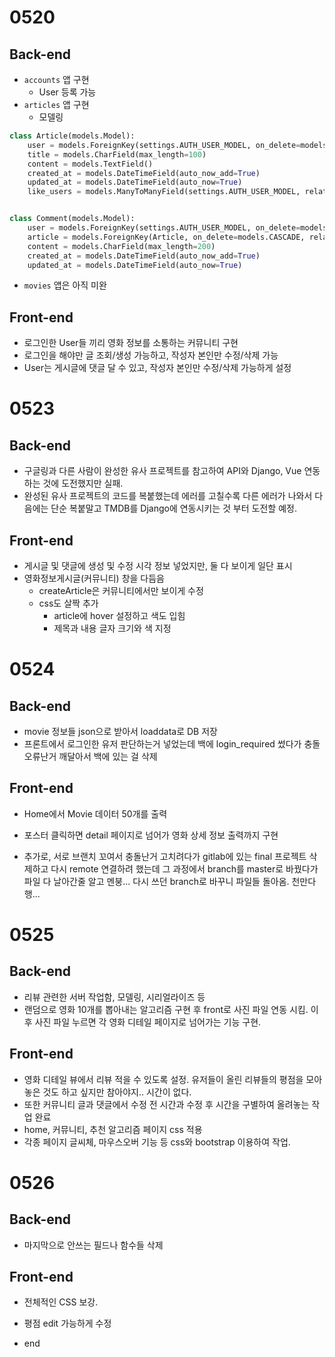 # 0520
## Back-end
- `accounts` 앱 구현
  - User 등록 가능
- `articles` 앱 구현
  - 모델링
```python
class Article(models.Model):
    user = models.ForeignKey(settings.AUTH_USER_MODEL, on_delete=models.CASCADE, related_name='articles')
    title = models.CharField(max_length=100)
    content = models.TextField()
    created_at = models.DateTimeField(auto_now_add=True)
    updated_at = models.DateTimeField(auto_now=True)
    like_users = models.ManyToManyField(settings.AUTH_USER_MODEL, related_name='like_articles')


class Comment(models.Model):
    user = models.ForeignKey(settings.AUTH_USER_MODEL, on_delete=models.CASCADE, related_name='comments')
    article = models.ForeignKey(Article, on_delete=models.CASCADE, related_name='comments')
    content = models.CharField(max_length=200)
    created_at = models.DateTimeField(auto_now_add=True)
    updated_at = models.DateTimeField(auto_now=True)
```
- `movies` 앱은 아직 미완

## Front-end
- 로그인한 User들 끼리 영화 정보를 소통하는 커뮤니티 구현
- 로그인을 해야만 글 조회/생성 가능하고, 작성자 본인만 수정/삭제 가능
- User는 게시글에 댓글 달 수 있고, 작성자 본인만 수정/삭제 가능하게 설정

# 0523
## Back-end
- 구글링과 다른 사람이 완성한 유사 프로젝트를 참고하여 API와 Django, Vue 연동하는 것에 도전했지만 실패.
- 완성된 유사 프로젝트의 코드를 복붙했는데 에러를 고칠수록 다른 에러가 나와서 다음에는 단순 복붙말고 TMDB를 Django에 연동시키는 것 부터 도전할 예정.
## Front-end
- 게시글 및 댓글에 생성 및 수정 시각 정보 넣었지만, 둘 다 보이게 일단 표시
- 영화정보게시글(커뮤니티) 창을 다듬음
  - createArticle은 커뮤니티에서만 보이게 수정
  - css도 살짝 추가
    - article에 hover 설정하고 색도 입힘
    - 제목과 내용 글자 크기와 색 지정

# 0524
## Back-end
- movie 정보들 json으로 받아서 loaddata로 DB 저장
- 프론트에서 로그인한 유저 판단하는거 넣었는데 백에 login_required 썼다가 충돌 오류난거 깨달아서 백에 있는 걸 삭제
## Front-end
- Home에서 Movie 데이터 50개를 출력
- 포스터 클릭하면 detail 페이지로 넘어가 영화 상세 정보 출력까지 구현

- 추가로, 서로 브랜치 꼬여서 충돌난거 고치려다가 gitlab에 있는 final 프로젝트 삭제하고 다시 remote 연결하려 했는데 그 과정에서 branch를 master로 바꿨다가 파일 다 날아간줄 알고 멘붕... 다시 쓰던 branch로 바꾸니 파일들 돌아옴. 천만다행...
# 0525
## Back-end
- 리뷰 관련한 서버 작업함, 모델링, 시리얼라이즈 등
- 랜덤으로 영화 10개를 뽑아내는 알고리즘 구현 후 front로 사진 파일 연동 시킴. 이후 사진 파일 누르면 각 영화 디테일 페이지로 넘어가는 기능 구현.

## Front-end
- 영화 디테일 뷰에서 리뷰 적을 수 있도록 설정. 유저들이 올린 리뷰들의 평점을 모아놓은 것도 하고 싶지만 참아야지.. 시간이 없다.
- 또한 커뮤니티 글과 댓글에서 수정 전 시간과 수정 후 시간을 구별하여 올려놓는 작업 완료
- home, 커뮤니티, 추천 알고리즘 페이지 css 적용
- 각종 페이지 글씨체, 마우스오버 기능 등 css와 bootstrap 이용하여 작업.

# 0526
## Back-end
- 마지막으로 안쓰는 필드나 함수들 삭제


## Front-end
- 전체적인 CSS 보강. 
- 평점 edit 가능하게 수정

- end